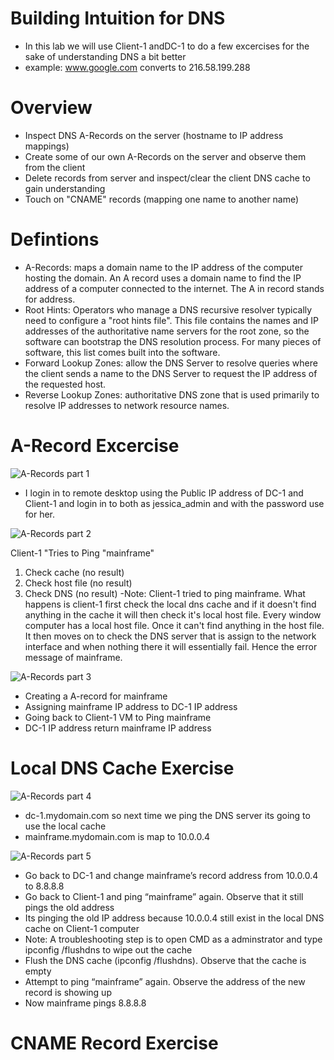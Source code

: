 # Building Intuition for DNS

- In this lab we will use Client-1 andDC-1 to do a few excercises for the sake of understanding DNS a bit better
- example: www.google.com converts to 216.58.199.288

# Overview
- Inspect DNS A-Records on the server (hostname to IP address mappings)
- Create some of our own A-Records on the server and observe them from the client
- Delete records from server and inspect/clear the client DNS cache to gain understanding
- Touch on "CNAME" records (mapping one name to another name)

# Defintions
- A-Records: maps a domain name to the IP address of the computer hosting the domain. An A record uses a domain name to find the IP address of a computer connected to the internet. The A in record stands for address. 
- Root Hints: Operators who manage a DNS recursive resolver typically need to configure a "root hints file". This file contains the names and IP addresses of the authoritative name servers for the root zone, so the software can bootstrap the DNS resolution process. For many pieces of software, this list comes built into the software.
- Forward Lookup Zones: allow the DNS Server to resolve queries where the client sends a name to the DNS Server to request the IP address of the requested host. 
- Reverse Lookup Zones: authoritative DNS zone that is used primarily to resolve IP addresses to network resource names.

# A-Record Excercise 

![A-Records part 1](https://user-images.githubusercontent.com/58159183/210929360-3768c04f-1bf2-4137-978a-cb7caf5ccfe2.gif)

- I login in to remote desktop using the Public IP address of DC-1 and Client-1 and login in to both as jessica_admin and       with the password use for her. 


![A-Records part 2](https://user-images.githubusercontent.com/58159183/210931278-45ac3181-1fb3-474d-8a14-cfcae9399f6f.gif)


Client-1 "Tries to Ping "mainframe"
1) Check cache (no result)
2) Check host file (no result)
3) Check DNS (no result)
-Note: Client-1 tried to ping mainframe. What happens is client-1 first check the local dns cache and if it doesn't find anything in the cache it will then check it's local host file. Every window computer has a local host file. Once it can't find anything in the host file. It then moves on to check the DNS server that is assign to the network interface and when nothing there it will essentially fail. Hence the error message of mainframe. 


![A-Records part 3](https://user-images.githubusercontent.com/58159183/210932877-d3d2f7b9-14ff-441f-b5b6-1c2d1c1bf3f3.gif)


- Creating a A-record for mainframe
- Assigning mainframe IP address to DC-1 IP address
- Going back to Client-1 VM to Ping mainframe 
- DC-1 IP address return mainframe IP address


# Local DNS Cache Exercise

![A-Records part 4](https://user-images.githubusercontent.com/58159183/210933627-47e29999-3a7c-48f9-b092-0d2bcc968d23.gif)

- dc-1.mydomain.com so next time we ping the DNS server its going to use the local cache
- mainframe.mydomain.com is map to 10.0.0.4


![A-Records part 5](https://user-images.githubusercontent.com/58159183/210935438-b8a04f7b-2373-49cc-a96a-d3cc0db52581.gif)


- Go back to DC-1 and change mainframe’s record address from 10.0.0.4 to 8.8.8.8
- Go back to Client-1 and ping “mainframe” again. Observe that it still pings the old address
- Its pinging the old IP address because 10.0.0.4 still exist in the local DNS cache on Client-1 computer
- Note: A troubleshooting step is to open CMD as a adminstrator and type ipconfig /flushdns to wipe out the cache 
- Flush the DNS cache (ipconfig /flushdns). Observe that the cache is empty
- Attempt to ping “mainframe” again. Observe the address of the new record is showing up
- Now mainframe pings 8.8.8.8

# CNAME Record Exercise

